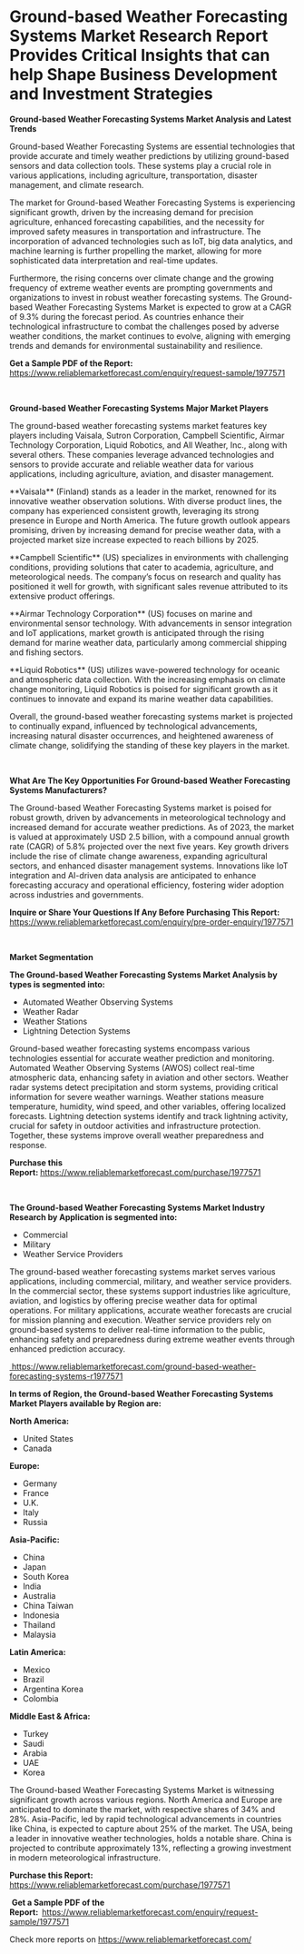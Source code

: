 <p><h1>Ground-based Weather Forecasting Systems Market Research Report Provides Critical Insights that can help Shape Business Development and Investment Strategies</h1></p><p><strong>Ground-based Weather Forecasting Systems Market Analysis and Latest Trends</strong></p>
<p><p>Ground-based Weather Forecasting Systems are essential technologies that provide accurate and timely weather predictions by utilizing ground-based sensors and data collection tools. These systems play a crucial role in various applications, including agriculture, transportation, disaster management, and climate research. </p><p>The market for Ground-based Weather Forecasting Systems is experiencing significant growth, driven by the increasing demand for precision agriculture, enhanced forecasting capabilities, and the necessity for improved safety measures in transportation and infrastructure. The incorporation of advanced technologies such as IoT, big data analytics, and machine learning is further propelling the market, allowing for more sophisticated data interpretation and real-time updates.</p><p>Furthermore, the rising concerns over climate change and the growing frequency of extreme weather events are prompting governments and organizations to invest in robust weather forecasting systems. The Ground-based Weather Forecasting Systems Market is expected to grow at a CAGR of 9.3% during the forecast period. As countries enhance their technological infrastructure to combat the challenges posed by adverse weather conditions, the market continues to evolve, aligning with emerging trends and demands for environmental sustainability and resilience.</p></p>
<p><strong>Get a Sample PDF of the Report:&nbsp;</strong> <a href="https://www.reliablemarketforecast.com/enquiry/request-sample/1977571?utm_campaign=1893&utm_medium=2&utm_source=Github&utm_content=ia&utm_term=01032025&utm_id=ground-based-weather-forecasting-systems">https://www.reliablemarketforecast.com/enquiry/request-sample/1977571</a></p>
<p>&nbsp;</p>
<p><strong>Ground-based Weather Forecasting Systems Major Market Players</strong></p>
<p><p>The ground-based weather forecasting systems market features key players including Vaisala, Sutron Corporation, Campbell Scientific, Airmar Technology Corporation, Liquid Robotics, and All Weather, Inc., along with several others. These companies leverage advanced technologies and sensors to provide accurate and reliable weather data for various applications, including agriculture, aviation, and disaster management.</p><p>**Vaisala** (Finland) stands as a leader in the market, renowned for its innovative weather observation solutions. With diverse product lines, the company has experienced consistent growth, leveraging its strong presence in Europe and North America. The future growth outlook appears promising, driven by increasing demand for precise weather data, with a projected market size increase expected to reach billions by 2025.</p><p>**Campbell Scientific** (US) specializes in environments with challenging conditions, providing solutions that cater to academia, agriculture, and meteorological needs. The company’s focus on research and quality has positioned it well for growth, with significant sales revenue attributed to its extensive product offerings.</p><p>**Airmar Technology Corporation** (US) focuses on marine and environmental sensor technology. With advancements in sensor integration and IoT applications, market growth is anticipated through the rising demand for marine weather data, particularly among commercial shipping and fishing sectors.</p><p>**Liquid Robotics** (US) utilizes wave-powered technology for oceanic and atmospheric data collection. With the increasing emphasis on climate change monitoring, Liquid Robotics is poised for significant growth as it continues to innovate and expand its marine weather data capabilities.</p><p>Overall, the ground-based weather forecasting systems market is projected to continually expand, influenced by technological advancements, increasing natural disaster occurrences, and heightened awareness of climate change, solidifying the standing of these key players in the market.</p></p>
<p>&nbsp;</p>
<p><strong>What Are The Key Opportunities For Ground-based Weather Forecasting Systems Manufacturers?</strong></p>
<p><p>The Ground-based Weather Forecasting Systems market is poised for robust growth, driven by advancements in meteorological technology and increased demand for accurate weather predictions. As of 2023, the market is valued at approximately USD 2.5 billion, with a compound annual growth rate (CAGR) of 5.8% projected over the next five years. Key growth drivers include the rise of climate change awareness, expanding agricultural sectors, and enhanced disaster management systems. Innovations like IoT integration and AI-driven data analysis are anticipated to enhance forecasting accuracy and operational efficiency, fostering wider adoption across industries and governments.</p></p>
<p><strong>Inquire or Share Your Questions If Any Before Purchasing This Report:</strong> <a href="https://www.reliablemarketforecast.com/enquiry/pre-order-enquiry/1977571?utm_campaign=1893&utm_medium=2&utm_source=Github&utm_content=ia&utm_term=01032025&utm_id=ground-based-weather-forecasting-systems">https://www.reliablemarketforecast.com/enquiry/pre-order-enquiry/1977571</a></p>
<p>&nbsp;</p>
<p><strong>Market Segmentation</strong></p>
<p><strong>The Ground-based Weather Forecasting Systems Market Analysis by types is segmented into:</strong></p>
<p><ul><li>Automated Weather Observing Systems</li><li>Weather Radar</li><li>Weather Stations</li><li>Lightning Detection Systems</li></ul></p>
<p><p>Ground-based weather forecasting systems encompass various technologies essential for accurate weather prediction and monitoring. Automated Weather Observing Systems (AWOS) collect real-time atmospheric data, enhancing safety in aviation and other sectors. Weather radar systems detect precipitation and storm systems, providing critical information for severe weather warnings. Weather stations measure temperature, humidity, wind speed, and other variables, offering localized forecasts. Lightning detection systems identify and track lightning activity, crucial for safety in outdoor activities and infrastructure protection. Together, these systems improve overall weather preparedness and response.</p></p>
<p><strong>Purchase this Report:&nbsp;</strong><a href="https://www.reliablemarketforecast.com/purchase/1977571?utm_campaign=1893&utm_medium=2&utm_source=Github&utm_content=ia&utm_term=01032025&utm_id=ground-based-weather-forecasting-systems">https://www.reliablemarketforecast.com/purchase/1977571</a></p>
<p>&nbsp;</p>
<p><strong>The Ground-based Weather Forecasting Systems Market Industry Research by Application is segmented into:</strong></p>
<p><ul><li>Commercial</li><li>Military</li><li>Weather Service Providers</li></ul></p>
<p><p>The ground-based weather forecasting systems market serves various applications, including commercial, military, and weather service providers. In the commercial sector, these systems support industries like agriculture, aviation, and logistics by offering precise weather data for optimal operations. For military applications, accurate weather forecasts are crucial for mission planning and execution. Weather service providers rely on ground-based systems to deliver real-time information to the public, enhancing safety and preparedness during extreme weather events through enhanced prediction accuracy.</p></p>
<p><a href="https://www.reliablemarketforecast.com/ground-based-weather-forecasting-systems-r1977571?utm_campaign=1893&utm_medium=2&utm_source=Github&utm_content=ia&utm_term=01032025&utm_id=ground-based-weather-forecasting-systems">&nbsp;https://www.reliablemarketforecast.com/ground-based-weather-forecasting-systems-r1977571</a></p>
<p><strong>In terms of Region, the Ground-based Weather Forecasting Systems Market Players available by Region are:</strong></p>
<p>
    <p> <strong> North America: </strong>
        <ul>
            <li>United States</li>
            <li>Canada</li>
        </ul>
        </p> 
    <p> <strong> Europe: </strong>
        <ul>
            <li>Germany</li>
            <li>France</li>
            <li>U.K.</li>
            <li>Italy</li>
            <li>Russia</li>
        </ul>
        </p> 
    <p> <strong> Asia-Pacific: </strong>
        <ul>
            <li>China</li>
            <li>Japan</li>
            <li>South Korea</li>
            <li>India</li>
            <li>Australia</li>
            <li>China Taiwan</li>
            <li>Indonesia</li>
            <li>Thailand</li>
            <li>Malaysia</li>
        </ul>
        </p> 
    <p> <strong> Latin America: </strong>
        <ul>
            <li>Mexico</li>
            <li>Brazil</li>
            <li>Argentina Korea</li>
            <li>Colombia</li>
        </ul>
        </p> 
    <p> <strong> Middle East & Africa: </strong>
        <ul>
            <li>Turkey</li>
            <li>Saudi</li>
            <li>Arabia</li>
            <li>UAE</li>
            <li>Korea</li>
        </ul>
    </p>
    </p>
<p><p>The Ground-based Weather Forecasting Systems Market is witnessing significant growth across various regions. North America and Europe are anticipated to dominate the market, with respective shares of 34% and 28%. Asia-Pacific, led by rapid technological advancements in countries like China, is expected to capture about 25% of the market. The USA, being a leader in innovative weather technologies, holds a notable share. China is projected to contribute approximately 13%, reflecting a growing investment in modern meteorological infrastructure.</p></p>
<p><strong>Purchase this Report: </strong><a href="https://www.reliablemarketforecast.com/purchase/1977571?utm_campaign=1893&utm_medium=2&utm_source=Github&utm_content=ia&utm_term=01032025&utm_id=ground-based-weather-forecasting-systems">https://www.reliablemarketforecast.com/purchase/1977571</a></p>
<p>&nbsp;<strong>Get a Sample PDF of the Report:&nbsp;&nbsp;</strong><a href="https://www.reliablemarketforecast.com/enquiry/request-sample/1977571?utm_campaign=1893&utm_medium=2&utm_source=Github&utm_content=ia&utm_term=01032025&utm_id=ground-based-weather-forecasting-systems">https://www.reliablemarketforecast.com/enquiry/request-sample/1977571</a></p>
<p><strong></strong></p>
<p>Check more reports on <a href="https://www.reliablemarketforecast.com/?utm_campaign=1893&utm_medium=2&utm_source=Github&utm_content=ia&utm_term=01032025&utm_id=ground-based-weather-forecasting-systems">https://www.reliablemarketforecast.com/</a></p>